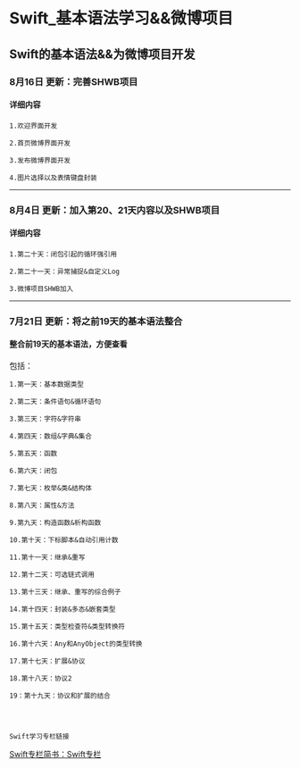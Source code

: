 # Swift_基本语法学习&&微博项目
## Swift的基本语法&&为微博项目开发


### 8月16日  更新：完善SHWB项目

#### 详细内容

    1.欢迎界面开发

    2.首页微博界面开发

    3.发布微博界面开发

    4.图片选择以及表情键盘封装


---------


### 8月4日  更新：加入第20、21天内容以及SHWB项目

#### 详细内容

    1.第二十天：闭包引起的循环强引用

    2.第二十一天：异常捕捉&自定义Log

    3.微博项目SHWB加入


---------

### 7月21日 更新：将之前19天的基本语法整合

#### 整合前19天的基本语法，方便查看

包括：

	1.第一天：基本数据类型

	2.第二天：条件语句&循环语句

	3.第三天：字符&字符串

	4.第四天：数组&字典&集合

	5.第五天：函数

	6.第六天：闭包

    7.第七天：枚举&类&结构体

    8.第八天：属性&方法

    9.第九天：构造函数&析构函数

    10.第十天：下标脚本&自动引用计数

    11.第十一天：继承&重写

    12.第十二天：可选链式调用

    13.第十三天：继承、重写的综合例子

    14.第十四天：封装&多态&嵌套类型

    15.第十五天：类型检查符&类型转换符

    16.第十六天：Any和AnyObject的类型转换

    17.第十七天：扩展&协议

    18.第十八天：协议2

    19：第十九天：协议和扩展的结合

    


    Swift学习专栏链接


[Swift专栏简书：Swift专栏](http://www.jianshu.com/nb/8795601)

